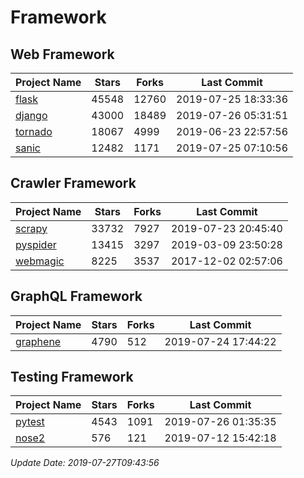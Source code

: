 # Framework

## Web Framework

| Project Name | Stars | Forks | Last Commit |
| ------------ | ----- | ----- | ----------- |
| [flask](https://github.com/pallets/flask) | 45548 | 12760 | 2019-07-25 18:33:36 |
| [django](https://github.com/django/django) | 43000 | 18489 | 2019-07-26 05:31:51 |
| [tornado](https://github.com/tornadoweb/tornado) | 18067 | 4999 | 2019-06-23 22:57:56 |
| [sanic](https://github.com/huge-success/sanic) | 12482 | 1171 | 2019-07-25 07:10:56 |

## Crawler Framework

| Project Name | Stars | Forks | Last Commit |
| ------------ | ----- | ----- | ----------- |
| [scrapy](https://github.com/scrapy/scrapy) | 33732 | 7927 | 2019-07-23 20:45:40 |
| [pyspider](https://github.com/binux/pyspider) | 13415 | 3297 | 2019-03-09 23:50:28 |
| [webmagic](https://github.com/code4craft/webmagic) | 8225 | 3537 | 2017-12-02 02:57:06 |

## GraphQL Framework

| Project Name | Stars | Forks | Last Commit |
| ------------ | ----- | ----- | ----------- |
| [graphene](https://github.com/graphql-python/graphene) | 4790 | 512 | 2019-07-24 17:44:22 |

## Testing Framework

| Project Name | Stars | Forks | Last Commit |
| ------------ | ----- | ----- | ----------- |
| [pytest](https://github.com/pytest-dev/pytest) | 4543 | 1091 | 2019-07-26 01:35:35 |
| [nose2](https://github.com/nose-devs/nose2) | 576 | 121 | 2019-07-12 15:42:18 |

*Update Date: 2019-07-27T09:43:56*